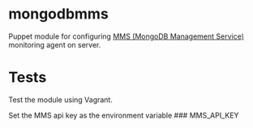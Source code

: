 mongodbmms
===========

Puppet module for configuring [MMS (MongoDB Management Service)](https://mms.mongodb.com) monitoring agent on server.

Tests
===========
Test the module using Vagrant.

Set the MMS api key as the environment variable ### MMS_API_KEY